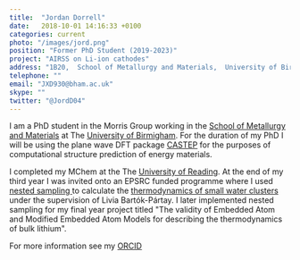 ```yaml
---
title:  "Jordan Dorrell"
date:   2018-10-01 14:16:33 +0100
categories: current
photo: "/images/jord.png"
position: "Former PhD Student (2019-2023)"
project: "AIRSS on Li-ion cathodes"
address: "1B20,  School of Metallurgy and Materials,  University of Birmingham  Edgbaston  Birmingham  B15 2TT  UK"
telephone: ""
email: "JXD930@bham.ac.uk"
skype: ""
twitter: "@JordD04"
---
```

I am a PhD student in the Morris Group working in the <a href="https://www.birmingham.ac.uk/research/activity/metallurgy-materials/index.aspx">School of Metallurgy and Materials</a> at The <a href="https://www.birmingham.ac.uk/index.aspx">University of Birmigham</a>. For the duration of my PhD I will be using the plane wave DFT package <a href="http://www.castep.org/">CASTEP</a> for the purposes of computational structure prediction of energy materials.

I completed my MChem at the The <a href="http://www.reading.ac.uk/">University of Reading</a>. At the end of my third year I was invited onto an EPSRC funded programme where I used <a href="http://libatoms.github.io/pymatnest/"> nested sampling </a> to calculate the <a href="https://pubs.rsc.org/en/content/articlelanding/2019/CP/C9CP00474B#!divAbstract">thermodynamics of small water clusters</a> under the supervision of Livia Bart&oacute;k-P&aacute;rtay. I later implemented nested sampling for my final year project titled "The validity of Embedded Atom and Modified Embedded Atom Models for describing the thermodynamics of bulk lithium". 

For more information see my [ORCID](http://orcid.org/0000-0003-0043-0222)
